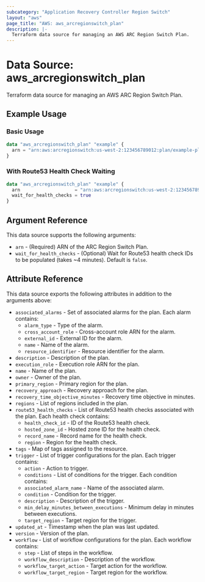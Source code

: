 ```yaml
---
subcategory: "Application Recovery Controller Region Switch"
layout: "aws"
page_title: "AWS: aws_arcregionswitch_plan"
description: |-
  Terraform data source for managing an AWS ARC Region Switch Plan.
---
```


# Data Source: aws_arcregionswitch_plan

Terraform data source for managing an AWS ARC Region Switch Plan.

## Example Usage

### Basic Usage

```terraform
data "aws_arcregionswitch_plan" "example" {
  arn = "arn:aws:arcregionswitch:us-west-2:123456789012:plan/example-plan"
}
```

### With Route53 Health Check Waiting

```terraform
data "aws_arcregionswitch_plan" "example" {
  arn                    = "arn:aws:arcregionswitch:us-west-2:123456789012:plan/example-plan"
  wait_for_health_checks = true
}
```

## Argument Reference

This data source supports the following arguments:

* `arn` - (Required) ARN of the ARC Region Switch Plan.
* `wait_for_health_checks` - (Optional) Wait for Route53 health check IDs to be populated (takes ~4 minutes). Default is `false`.

## Attribute Reference

This data source exports the following attributes in addition to the arguments above:

* `associated_alarms` - Set of associated alarms for the plan. Each alarm contains:
    * `alarm_type` - Type of the alarm.
    * `cross_account_role` - Cross-account role ARN for the alarm.
    * `external_id` - External ID for the alarm.
    * `name` - Name of the alarm.
    * `resource_identifier` - Resource identifier for the alarm.
* `description` - Description of the plan.
* `execution_role` - Execution role ARN for the plan.
* `name` - Name of the plan.
* `owner` - Owner of the plan.
* `primary_region` - Primary region for the plan.
* `recovery_approach` - Recovery approach for the plan.
* `recovery_time_objective_minutes` - Recovery time objective in minutes.
* `regions` - List of regions included in the plan.
* `route53_health_checks` - List of Route53 health checks associated with the plan. Each health check contains:
    * `health_check_id` - ID of the Route53 health check.
    * `hosted_zone_id` - Hosted zone ID for the health check.
    * `record_name` - Record name for the health check.
    * `region` - Region for the health check.
* `tags` - Map of tags assigned to the resource.
* `trigger` - List of trigger configurations for the plan. Each trigger contains:
    * `action` - Action to trigger.
    * `conditions` - List of conditions for the trigger. Each condition contains:
    * `associated_alarm_name` - Name of the associated alarm.
    * `condition` - Condition for the trigger.
    * `description` - Description of the trigger.
    * `min_delay_minutes_between_executions` - Minimum delay in minutes between executions.
    * `target_region` - Target region for the trigger.
* `updated_at` - Timestamp when the plan was last updated.
* `version` - Version of the plan.
* `workflow` - List of workflow configurations for the plan. Each workflow contains:
    * `step` - List of steps in the workflow.
    * `workflow_description` - Description of the workflow.
    * `workflow_target_action` - Target action for the workflow.
    * `workflow_target_region` - Target region for the workflow.

